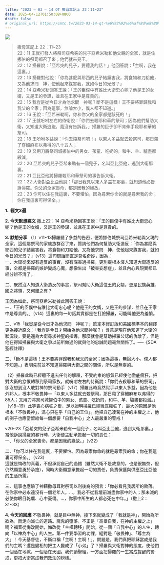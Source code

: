 ```yaml
---
title: "2023 – 03 – 14 QT 撒母耳記上 22：11~23"
date: 2025-04-12T01:50:08+0800
draft: false
# original_url: https://cmtc.tw/2023-03-14-qt-%e6%92%92%e6%af%8d%e8%80%b3%e8%a8%98%e4%b8%8a-22%ef%bc%9a1123
---
```


![](/images/qt.jpg)
> 撒母耳記上 22：11\~23  
> 22：11 王就打發人將祭司亞希突的兒子亞希米勒和他父親的全家，就是住挪伯的祭司都召了來；他們就來見王。  
> 22：12 掃羅說：「亞希突的兒子，要聽我的話！」他回答說：「主啊，我在這裏。」  
> 22：13 掃羅對他說：「你為甚麼與耶西的兒子結黨害我，將食物和刀給他，又為他求問　神，使他起來謀害我，就如今日的光景？」  
> 22：14 亞希米勒回答王說：「王的臣僕中有誰比大衛忠心呢？他是王的女婿，又是王的參謀，並且在王家中是尊貴的。  
> 22：15 我豈是從今日才為他求問　神呢？斷不是這樣！王不要將罪歸我和我父的全家；因為這事，無論大小，僕人都不知道。」  
> 22：16 王說：「亞希米勒啊，你和你父的全家都是該死的！」  
> 22：17 王就吩咐左右的侍衛說：「你們去殺耶和華的祭司；因為他們幫助大衛，又知道大衛逃跑，竟沒有告訴我。」掃羅的臣子卻不肯伸手殺耶和華的祭司。  
> 22：18 王吩咐多益說：「你去殺祭司吧！」以東人多益就去殺祭司，那日殺了穿細麻布以弗得的八十五人；  
> 22：19 又用刀將祭司城挪伯中的男女、孩童、吃奶的，和牛、羊、驢盡都殺滅。  
> 22：20 亞希突的兒子亞希米勒有一個兒子，名叫亞比亞他，逃到大衛那裏。  
> 22：21 亞比亞他將掃羅殺耶和華祭司的事告訴大衛。  
> 22：22 大衛對亞比亞他說：「那日我見以東人多益在那裏，就知道他必告訴掃羅。你父的全家喪命，都是因我的緣故。  
> 22：23 你可以住在我這裏，不要懼怕。因為尋索你命的就是尋索我的命；你在我這裏可得保全。」

**1.  經文3遍**

**2. 今天默想經文**
撒上22：14 亞希米勒回答王說：「王的臣僕中有誰比大衛忠心呢？他是王的女婿，又是王的參謀，並且在王家中是尊貴的。

**3. 默想分享**
（1）v11\~13掃羅聽了多益的告密，便將挪伯城祭司亞希米勒與父親的全家，這個屬祭司的家族族群召了來，質詢他們為何幫助大衛造反：「你為甚麼與耶西的兒子結黨害我，將食物和刀給他，又為他求問　神，使他起來謀害我，就如今日的光景？」（v13）這句問話簡直是莫名奇妙，因為：  
一、大衛從來沒有造反的事實，沒有謀害過掃羅，更別提根本沒人知道大衛造反的事，全都是掃羅的嫉妒變成心魔，想像生出「被害妄想症」，並且內心與現實都已經分辨不清了。

二、既然沒人知道大衛造反的事實，祭司幫助大衛這位王的女婿，更是民族英雄、國之將領，又何錯之有？

正因為如此，祭司亞希米勒據此回答王說：  
一、「王的臣僕中有誰比大衛忠心呢？他是王的女婿，又是王的參謀，並且在王家中是尊貴的。」（v14）這裏的每一句話其實都是在打臉掃羅，可能叫他更為羞憤。

二、v15「我豈是從今日才為他求問　神呢？」欽定本修訂版和美國標準本的翻譯更為接近原文：「我豈是今日才開始為他求問神呢？」含意是現在他知道了大衛的狀況後，要是還為大衛尋求神聖的指導，那麼就會是幫助掃羅公認的仇敵了，但是他在得知掃羅與大衛之爭以前所做過的就與他的忠誠問題毫無關係了。──《SDA聖經註釋》

三、「斷不是這樣！王不要將罪歸我和我父的全家；因為這事，無論大小，僕人都不知道。」表明先前並不知道掃羅與大衛之間的關係，所以是無辜的。

（2）掃羅此時已經聽不進去任何的解釋，不受約束的怒氣已經使他徹底瘋狂，把對大衛的忿恨轉移到祭司家族，就吩咐左右的侍衛說：「你們去殺耶和華的祭司」，卻沒想到沒人敢對神的祭司動手（v17）掃羅此時竟然假手以東人多益，因為他是外邦人，根本不敬畏神—「以東人多益就去殺祭司，那日殺了穿細麻布以弗得的85人；又用刀將祭司城挪伯中的男女、孩童、吃奶的，和牛、羊、驢盡都殺滅。」（v18\~19）此等喪心病狂之舉，足以證明掃羅已經徹底瘋狂了，最大的原因是他根本「不敬畏神」，滿心只在乎「自己的王位」。他把自己凌駕在神的主權之上，他的例子也應當留給每一個想要「自我中心」之人最嚴重的警戒！

v20\~23「亞希突的兒子亞希米勒有一個兒子，名叫亞比亞他，逃到大衛那裏。」當他訴說掃羅的暴行時，大衛便主動承擔起一切的責任：  
一、「你父的全家喪命，都是因我的緣故。」（v22）

二、「你可以住在我這裏，不要懼怕。因為尋索你命的就是尋索我的命；你在我這裏可得保全。」（v23）  
這就是悔改的真義，不但承認自己的過錯（雖然大衛不是故意的，也是很無奈，但仍然願意勇於承擔），同時大衛願意承擔起一切的責任，負責保護與供應亞比亞他的生活所需。

三、這事也應驗了神藉撒母耳對祭司以利後裔的預言：「你必看見我居所的敗落。在你家中必永遠沒有一個老年人。…，我必不從我壇前滅盡你家中的人；那未滅的必使你眼目乾癟、心中憂傷。…，你家中所生的人都必死在中年。」（撒上2：31\~33）

**4. 今天的回應**
不敬畏神，就是目中無神，接下來就變成了「我就是神」，開始為所欲為，而走向滅亡的道路。魔鬼的墮落，不正是「高舉自我，在神的主權之上」嗎？福音從悔改開始，悔改從「主權轉移」開始，從一個「自我中心」的人生，轉向「以神為中心」的人生。第一件要學習的功課，絕對是「敬畏神」、「尊主為大」！今天基督徒，不斷口稱「主啊！主啊！」，問題是，我們真把耶穌當成是我們的主嗎？還是變相的把主人變成了「小弟」了？掃羅與大衛對神的態度，使他們一個活在地獄，一個活在天國。我們讀聖經，一方面把掃羅的一生當成提醒的警戒，更把大衛當成我們效法的榜樣。
